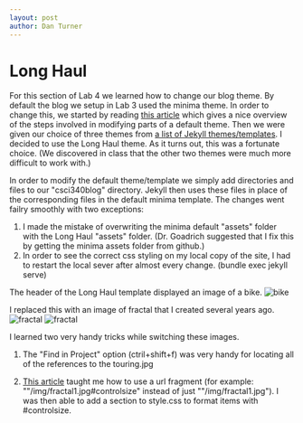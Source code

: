 ```yaml
---
layout: post
author: Dan Turner
---
```

# Long Haul

For this section of Lab 4 we learned how to change our blog theme. By default the blog we setup in Lab 3 used the minima theme. In order to change this, we started by reading [this article](https://jekyllrb.com/docs/themes/#overriding-theme-defaults) which gives a nice overview of the steps involved in modifying parts of a default theme. Then we were given our choice of three themes from [a list of Jekyll themes/templates](https://www.wowthemes.net/jekyll-themes-templates/). I decided to use the Long Haul theme. As it turns out, this was a fortunate choice. (We discovered in class that the other two themes were much more difficult to work with.)

In order to modify the default theme/template we simply add directories and files to our "csci340blog" directory. Jekyll then uses these files in place of the corresponding files in the default minima template. The changes went failry smoothly with two exceptions:
1. I made the mistake of overwriting the minima default "assets" folder with the Long Haul "assets" folder. (Dr. Goadrich suggested that I fix this by getting the minima assets folder from github.)
2. In order to see the correct css styling on my local copy of the site, I had to restart the local sever after almost every change.  (bundle exec jekyll serve)

The header of the Long Haul template displayed an image of a bike.
![bike](../../../assets/img/touring.jpg#controlsize)

I replaced this with an image of fractal that I created several years ago.
![fractal](../../../assets/img/fractal1.jpg#controlsize)
![fractal](../../../assets/img/Fractal1.jpg#controlsize)

I learned two very handy tricks while switching these images.
1. The "Find in Project" option (ctril+shift+f) was very handy for locating all of the references to the touring.jpg

2. [This article](https://www.xaprb.com/blog/how-to-style-images-with-markdown/) taught me how to use a url fragment (for example: ""/img/fractal1.jpg#controlsize" instead of just ""/img/fractal1.jpg"). I was then able to add a section to style.css to format items with #controlsize.
